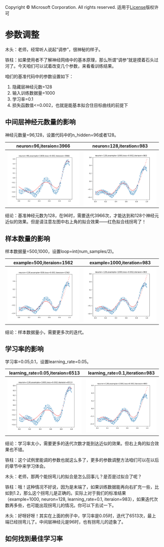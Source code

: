 Copyright © Microsoft Corporation. All rights reserved.
  适用于[License](https://github.com/Microsoft/ai-edu/blob/master/LICENSE.md)版权许可


# 参数调整


木头：老师，经常听人说起“调参”，很神秘的样子。

铁柱：如果使用者不了解神经网络中的基本原理，那么所谓“调参”就是摸着石头过河了。今天咱们可以试着改变几个参数，来看看训练结果。

咱们的基准代码中的参数设置如下：
1. 隐藏层神经元数=128
2. 输入训练数据量=1000
3. 学习率=0.1
4. 损失函数值<=0.002，也就是能基本拟合住目标曲线的前提下

## 中间层神经元数量的影响

神经元数量=96,128，设置代码中的n_hidden=96或者128。

|neuron=96,iteraion=3966|neuron=128,iteration=983|
|---|---|
|<img src=".\Images\8\r96-1000.png">|<img src=".\Images\8\r128-1000.png">|

结论：基准神经元数为128，在96时，需要迭代3966次，才能达到和128个神经元近似的效果。但是请注意左图中右上角的拟合效果——红色拟合线拐弯了！

## 样本数量的影响

样本数据量=500,1000，设置loop=int(num_samples/2)。

|example=500,iteraion=1562|example=1000,iteration=983|
|---|---|
|<img src=".\Images\8\r128-500.png">|<img src=".\Images\8\r128-1000.png">|<img src=".\Images\8\128-500-1000-010.png" width="600">

结论：样本数据量小，需要更多次的迭代。

## 学习率的影响

学习率=0.05,0.1，设置learning_rate=0.05。

|learning_rate=0.05,iteraion=6513|learning_rate=0.1,iteration=983|
|---|---|
|<img src=".\Images\8\r128-1000-005.png">|<img src=".\Images\8\r128-1000.png">|

结论：学习率太小，需要更多的迭代次数才能到达近似的效果。但右上角的拟合效果也不错。

铁柱：这个试例里能调的参数也就这么多了，更多的参数调整方法咱们可以在以后的章节中来学习体会。

木头：老师，那两个能拐弯儿的拟合是怎么回事儿？是否是过拟合了呢？

铁柱：哦！这种情况不好说，因为是末端了，如果训练数据能再向右扩充一些，比如到1.2，那么这个拐弯儿是正确的。实际上对于我们的标准结果（example=1000, neuron=128, learning_rate=0.1, iteraion=983），如果迭代次数再多些，也可能出现拐弯儿的情况。你可以下去试一下。

木头：好呀好呀！其实在上面的例子中，学习率是0.05时，迭代了6513次，最上端已经拐弯儿了。中间层神经元是96时，也有拐弯儿的迹象了。


## 如何找到最佳学习率

